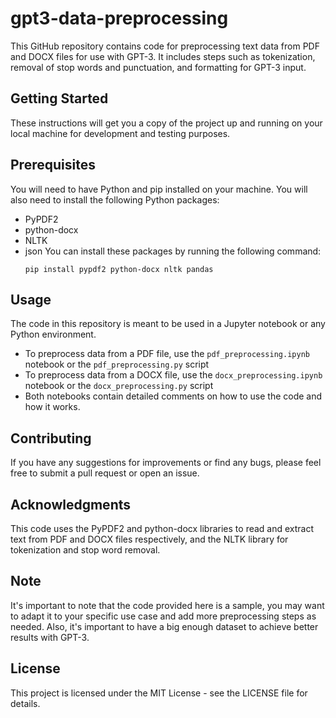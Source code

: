 # gpt3-data-preprocessing
This GitHub repository contains code for preprocessing text data from PDF and DOCX files for use with GPT-3. It includes steps such as tokenization, removal of stop words and punctuation, and formatting for GPT-3 input.

## Getting Started
These instructions will get you a copy of the project up and running on your local machine for development and testing purposes.

## Prerequisites
You will need to have Python and pip installed on your machine. You will also need to install the following Python packages:

- PyPDF2
- python-docx
- NLTK
- json
You can install these packages by running the following command:
    ```
    pip install pypdf2 python-docx nltk pandas
    ```
## Usage
The code in this repository is meant to be used in a Jupyter notebook or any Python environment.

- To preprocess data from a PDF file, use the `pdf_preprocessing.ipynb` notebook or the `pdf_preprocessing.py` script
- To preprocess data from a DOCX file, use the `docx_preprocessing.ipynb` notebook or the `docx_preprocessing.py` script
- Both notebooks contain detailed comments on how to use the code and how it works.

## Contributing
If you have any suggestions for improvements or find any bugs, please feel free to submit a pull request or open an issue.

## Acknowledgments
This code uses the PyPDF2 and python-docx libraries to read and extract text from PDF and DOCX files respectively, and the NLTK library for tokenization and stop word removal.

## Note
It's important to note that the code provided here is a sample, you may want to adapt it to your specific use case and add more preprocessing steps as needed.
Also, it's important to have a big enough dataset to achieve better results with GPT-3.

## License
This project is licensed under the MIT License - see the LICENSE file for details.